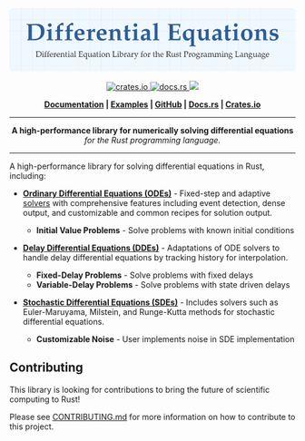 <p align="center">
  <img src="./assets/logo.svg" width="1000" alt="differential-equations">
</p>

<p align="center">
    <a href="https://crates.io/crates/differential-equations">
        <img src="https://img.shields.io/crates/v/differential-equations.svg?style=flat-square" alt="crates.io">
    </a>
    <a href="https://docs.rs/differential-equations">
        <img src="https://docs.rs/differential-equations/badge.svg" alt="docs.rs">
    </a>
    <a href="https://github.com/Ryan-D-Gast/differential-equations/blob/main/LICENSE">
        <img src="https://img.shields.io/badge/License-Apache%202.0-blue.svg">
    </a>
</p>

<p align="center">
    <strong>
        <a href="./docs/README.md">Documentation</a> |
        <a href="./examples/ode/01_exponential_growth/main.rs">Examples</a> |
        <a href="https://github.com/Ryan-D-Gast/differential-equations"
        >GitHub</a> |
        <a href="https://docs.rs/differential-equations/latest/differential_equations/">Docs.rs</a> |
        <a href="https://crates.io/crates/differential-equations">Crates.io</a>
    </strong>
</p>

-----

<p align="center">
<b>A high-performance library for numerically solving differential equations</b><br>
<i>for the Rust programming language.</i>
</p>

-----

A high-performance library for solving differential equations in Rust, including:

- **[Ordinary Differential Equations (ODEs)](./docs/ode/introduction.md)** - Fixed-step and adaptive [solvers](./docs/ode/introduction.md/#solvers) with comprehensive features including event detection, dense output, and customizable and common recipes for solution output.
    - **Initial Value Problems** - Solve problems with known initial conditions

- **[Delay Differential Equations (DDEs)](./docs/dde/introduction.md)** - Adaptations of ODE solvers to handle delay differential equations by tracking history for interpolation.
    - **Fixed-Delay Problems** - Solve problems with fixed delays
    - **Variable-Delay Problems** - Solve problems with state driven delays

- **[Stochastic Differential Equations (SDEs)](./docs/sde/introduction.md)** - Includes solvers such as Euler-Maruyama, Milstein, and Runge-Kutta methods for stochastic differential equations.
    - **Customizable Noise** - User implements noise in SDE implementation

## Contributing

This library is looking for contributions to bring the future of scientific computing to Rust!

Please see [CONTRIBUTING.md](./CONTRIBUTING.md) for more information on how to contribute to this project.
